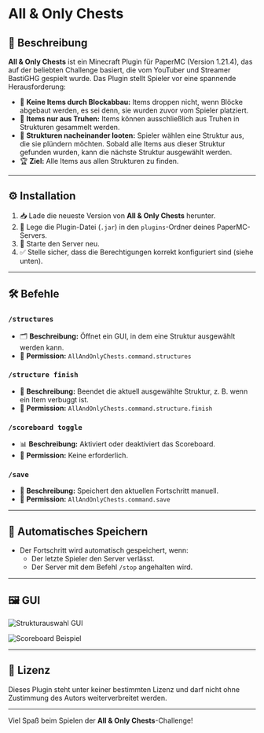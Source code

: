 # All & Only Chests

## 📝 Beschreibung
**All & Only Chests** ist ein Minecraft Plugin für PaperMC (Version 1.21.4), das auf der beliebten Challenge basiert, die vom YouTuber und Streamer BastiGHG gespielt wurde. Das Plugin stellt Spieler vor eine spannende Herausforderung:

- 🔨 **Keine Items durch Blockabbau:** Items droppen nicht, wenn Blöcke abgebaut werden, es sei denn, sie wurden zuvor vom Spieler platziert.
- 🎒 **Items nur aus Truhen:** Items können ausschließlich aus Truhen in Strukturen gesammelt werden.
- 🏰 **Strukturen nacheinander looten:** Spieler wählen eine Struktur aus, die sie plündern möchten. Sobald alle Items aus dieser Struktur gefunden wurden, kann die nächste Struktur ausgewählt werden.
- 🏆 **Ziel:** Alle Items aus allen Strukturen zu finden.

---

## ⚙️ Installation
1. 📥 Lade die neueste Version von **All & Only Chests** herunter.
2. 📂 Lege die Plugin-Datei (`.jar`) in den `plugins`-Ordner deines PaperMC-Servers.
3. 🔄 Starte den Server neu.
4. ✅ Stelle sicher, dass die Berechtigungen korrekt konfiguriert sind (siehe unten).

---

## 🛠️ Befehle

### `/structures`
- 🗂️ **Beschreibung:** Öffnet ein GUI, in dem eine Struktur ausgewählt werden kann.
- 🔑 **Permission:** `AllAndOnlyChests.command.structures`

### `/structure finish`
- 🛑 **Beschreibung:** Beendet die aktuell ausgewählte Struktur, z. B. wenn ein Item verbuggt ist.
- 🔑 **Permission:** `AllAndOnlyChests.command.structure.finish`

### `/scoreboard toggle`
- 📊 **Beschreibung:** Aktiviert oder deaktiviert das Scoreboard.
- 🚫 **Permission:** Keine erforderlich.

### `/save`
- 💾 **Beschreibung:** Speichert den aktuellen Fortschritt manuell.
- 🔑 **Permission:** `AllAndOnlyChests.command.save`

---

## 🔄 Automatisches Speichern
- Der Fortschritt wird automatisch gespeichert, wenn:
  - Der letzte Spieler den Server verlässt.
  - Der Server mit dem Befehl `/stop` angehalten wird.

---

## 🖼️ GUI

![Strukturauswahl GUI](path/to/your/first-image.png)

![Scoreboard Beispiel](path/to/your/second-image.png)

---

## 📜 Lizenz
Dieses Plugin steht unter keiner bestimmten Lizenz und darf nicht ohne Zustimmung des Autors weiterverbreitet werden.

---

Viel Spaß beim Spielen der **All & Only Chests**-Challenge!

